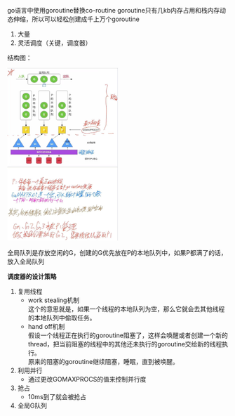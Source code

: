 go语言中使用goroutine替换co-routine 
goroutine只有几kb内存占用和栈内存动态伸缩，所以可以轻松创建成千上万个goroutine
1. 大量 
2. 灵活调度（关键，调度器）

结构图： 

<img src="GORoutine.jpg" width="50%" height="50%">

全局队列是存放空闲的G，创建的G优先放在P的本地队列中，如果P都满了的话，放入全局队列 


**调度器的设计策略**
1. 复用线程
   - work stealing机制  
   这个的意思就是，如果一个线程的本地队列为空，那么它就会去其他线程的本地队列中偷取任务。 
   - hand off机制  
   假设一个线程正在执行的goroutine阻塞了，这样会唤醒或者创建一个新的thread，把当前阻塞的线程中的其他还未执行的goroutine交给新的线程执行。  
   原来的阻塞的goroutine继续阻塞，睡眠，直到被唤醒。
2. 利用并行 
    - 通过更改GOMAXPROCS的值来控制并行度
3. 抢占
    - 10ms到了就会被抢占
4. 全局G队列


